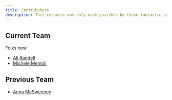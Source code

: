 ```yaml
---
title: Contributors
description: This resource was only made possible by these fantastic people.
---
```


## Current Team

Folks now

- [Ali Randell](./Ali-Randell)
- [Michele Memoli](./Michele-Memoli)

## Previous Team

- [Anna McSweeney](./Anna-McSweeney)
